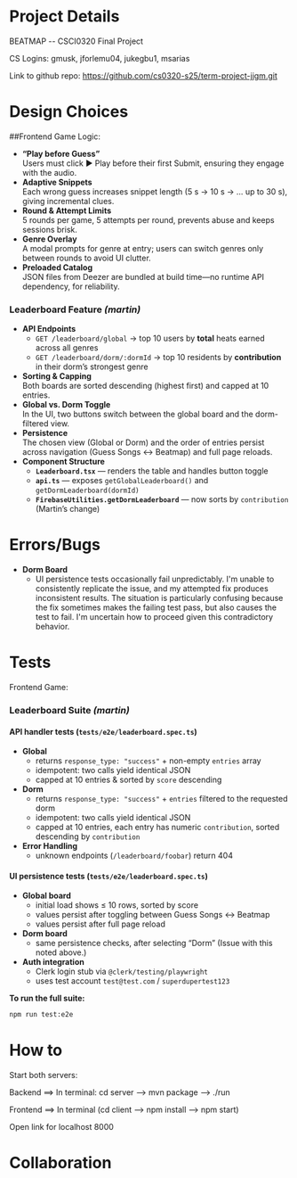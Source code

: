 # Project Details
BEATMAP -- CSCI0320 Final Project

CS Logins: gmusk, jforlemu04, jukegbu1, msarias

Link to github repo: https://github.com/cs0320-s25/term-project-jjgm.git


# Design Choices

##Frontend Game Logic: 
- **“Play before Guess”**  
  Users must click ▶️ Play before their first Submit, ensuring they engage with the audio.  
- **Adaptive Snippets**  
  Each wrong guess increases snippet length (5 s → 10 s → … up to 30 s), giving incremental clues.  
- **Round & Attempt Limits**  
  5 rounds per game, 5 attempts per round, prevents abuse and keeps sessions brisk.  
- **Genre Overlay**  
  A modal prompts for genre at entry; users can switch genres only between rounds to avoid UI clutter.  
- **Preloaded Catalog**  
  JSON files from Deezer are bundled at build time—no runtime API dependency, for reliability.


### Leaderboard Feature  _(martin)_
- **API Endpoints**  
  - `GET /leaderboard/global` → top 10 users by **total** heats earned across all genres  
  - `GET /leaderboard/dorm/:dormId` → top 10 residents by **contribution** in their dorm’s strongest genre  
- **Sorting & Capping**  
  Both boards are sorted descending (highest first) and capped at 10 entries.  
- **Global vs. Dorm Toggle**  
  In the UI, two buttons switch between the global board and the dorm-filtered view.  
- **Persistence**  
  The chosen view (Global or Dorm) and the order of entries persist across navigation (Guess Songs ↔ Beatmap) and full page reloads.  
- **Component Structure**  
  - **`Leaderboard.tsx`** — renders the table and handles button toggle  
  - **`api.ts`** — exposes `getGlobalLeaderboard()` and `getDormLeaderboard(dormId)`  
  - **`FirebaseUtilities.getDormLeaderboard`** — now sorts by `contribution` (Martin’s change)

# Errors/Bugs

- **Dorm Board**
    - UI persistence tests occasionally fail unpredictably. I'm unable to consistently replicate the issue, and my attempted fix produces inconsistent results. The situation is particularly confusing because the fix sometimes makes the failing test pass, but also causes the test to fail. I'm uncertain how to proceed given this contradictory behavior.


# Tests
Frontend Game: 

### Leaderboard Suite  _(martin)_
#### API handler tests (`tests/e2e/leaderboard.spec.ts`)
- **Global**  
  - returns `response_type: "success"` + non-empty `entries` array  
  - idempotent: two calls yield identical JSON  
  - capped at 10 entries & sorted by `score` descending  
- **Dorm**  
  - returns `response_type: "success"` + `entries` filtered to the requested dorm  
  - idempotent: two calls yield identical JSON  
  - capped at 10 entries, each entry has numeric `contribution`, sorted descending by `contribution`  
- **Error Handling**  
  - unknown endpoints (`/leaderboard/foobar`) return 404

#### UI persistence tests (`tests/e2e/leaderboard.spec.ts`)
- **Global board**  
  - initial load shows ≤ 10 rows, sorted by score  
  - values persist after toggling between Guess Songs ↔ Beatmap  
  - values persist after full page reload  
- **Dorm board**  
  - same persistence checks, after selecting “Dorm” (Issue with this noted above.) 
- **Auth integration**  
  - Clerk login stub via `@clerk/testing/playwright`  
  - uses test account `test@test.com` / `superdupertest123`  

**To run the full suite:**
```bash
npm run test:e2e
```

# How to
Start both servers:

Backend ==> In terminal: cd server --> mvn package --> ./run

Frontend ==> In terminal (cd client --> npm install --> npm start)

Open link for localhost 8000 

# Collaboration
